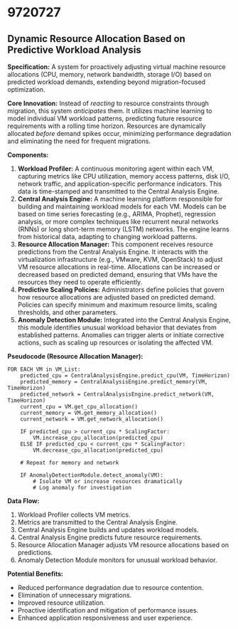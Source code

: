 # 9720727

## Dynamic Resource Allocation Based on Predictive Workload Analysis

**Specification:** A system for proactively adjusting virtual machine resource allocations (CPU, memory, network bandwidth, storage I/O) based on predicted workload demands, extending beyond migration-focused optimization.

**Core Innovation:** Instead of *reacting* to resource constraints through migration, this system *anticipates* them. It utilizes machine learning to model individual VM workload patterns, predicting future resource requirements with a rolling time horizon. Resources are dynamically allocated *before* demand spikes occur, minimizing performance degradation and eliminating the need for frequent migrations.

**Components:**

1.  **Workload Profiler:** A continuous monitoring agent within each VM, capturing metrics like CPU utilization, memory access patterns, disk I/O, network traffic, and application-specific performance indicators. This data is time-stamped and transmitted to the Central Analysis Engine.
2.  **Central Analysis Engine:** A machine learning platform responsible for building and maintaining workload models for each VM. Models can be based on time series forecasting (e.g., ARIMA, Prophet), regression analysis, or more complex techniques like recurrent neural networks (RNNs) or long short-term memory (LSTM) networks. The engine learns from historical data, adapting to changing workload patterns.
3.  **Resource Allocation Manager:** This component receives resource predictions from the Central Analysis Engine. It interacts with the virtualization infrastructure (e.g., VMware, KVM, OpenStack) to adjust VM resource allocations in real-time. Allocations can be increased or decreased based on predicted demand, ensuring that VMs have the resources they need to operate efficiently.
4.  **Predictive Scaling Policies:** Administrators define policies that govern how resource allocations are adjusted based on predicted demand. Policies can specify minimum and maximum resource limits, scaling thresholds, and other parameters.
5.  **Anomaly Detection Module:** Integrated into the Central Analysis Engine, this module identifies unusual workload behavior that deviates from established patterns. Anomalies can trigger alerts or initiate corrective actions, such as scaling up resources or isolating the affected VM.

**Pseudocode (Resource Allocation Manager):**

```
FOR EACH VM in VM_List:
    predicted_cpu = CentralAnalysisEngine.predict_cpu(VM, TimeHorizon)
    predicted_memory = CentralAnalysisEngine.predict_memory(VM, TimeHorizon)
    predicted_network = CentralAnalysisEngine.predict_network(VM, TimeHorizon)
    current_cpu = VM.get_cpu_allocation()
    current_memory = VM.get_memory_allocation()
    current_network = VM.get_network_allocation()

    IF predicted_cpu > current_cpu * ScalingFactor:
        VM.increase_cpu_allocation(predicted_cpu)
    ELSE IF predicted_cpu < current_cpu * ScalingFactor:
        VM.decrease_cpu_allocation(predicted_cpu)

    # Repeat for memory and network

    IF AnomalyDetectionModule.detect_anomaly(VM):
        # Isolate VM or increase resources dramatically
        # Log anomaly for investigation
```

**Data Flow:**

1.  Workload Profiler collects VM metrics.
2.  Metrics are transmitted to the Central Analysis Engine.
3.  Central Analysis Engine builds and updates workload models.
4.  Central Analysis Engine predicts future resource requirements.
5.  Resource Allocation Manager adjusts VM resource allocations based on predictions.
6.  Anomaly Detection Module monitors for unusual workload behavior.

**Potential Benefits:**

*   Reduced performance degradation due to resource contention.
*   Elimination of unnecessary migrations.
*   Improved resource utilization.
*   Proactive identification and mitigation of performance issues.
*   Enhanced application responsiveness and user experience.